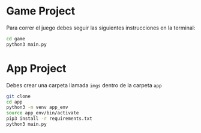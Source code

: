 # Game Project

Para correr el juego debes seguir las siguientes instrucciones en la terminal:

```sh
cd game
python3 main.py
```

# App Project
Debes crear una carpeta llamada `imgs` dentro de la carpeta `app`

```sh
git clone
cd app
python3 -m venv app_env
source app_env/bin/activate
pip3 install -r requirements.txt
python3 main.py
```